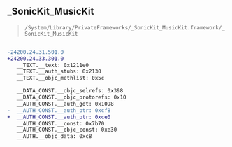 ## _SonicKit_MusicKit

> `/System/Library/PrivateFrameworks/_SonicKit_MusicKit.framework/_SonicKit_MusicKit`

```diff

-24200.24.31.501.0
+24200.24.33.301.0
   __TEXT.__text: 0x1211e0
   __TEXT.__auth_stubs: 0x2130
   __TEXT.__objc_methlist: 0x5c

   __DATA_CONST.__objc_selrefs: 0x398
   __DATA_CONST.__objc_protorefs: 0x10
   __AUTH_CONST.__auth_got: 0x1098
-  __AUTH_CONST.__auth_ptr: 0xcf8
+  __AUTH_CONST.__auth_ptr: 0xce0
   __AUTH_CONST.__const: 0x7b70
   __AUTH_CONST.__objc_const: 0xe30
   __AUTH.__objc_data: 0xc8

```
